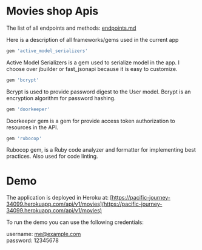 # Movies shop Apis  

The list of all endpoints and methods: [endpoints.md](endpoints.md)  

Here is a description of all frameworks/gems used in the current app  

```ruby
gem 'active_model_serializers'
```  
Active Model Serializers is a gem used to serialize model in the app. I choose over jbuilder or fast_jsonapi because it is easy to customize.  

```ruby
gem 'bcrypt'
```
Bcrypt is used to provide password digest to the User model. Bcrypt is an encryption algorithm for password hashing.  

```ruby
gem 'doorkeeper'
```  
Doorkeeper gem is a gem for provide access token authorization to resources in the API. 

```ruby
gem 'rubocop'
```
Rubocop gem, is a Ruby code analyzer and formatter for implementing best practices. Also used for code linting.

# Demo

The application is deployed in Heroku at: [https://pacific-journey-34099.herokuapp.com/api/v1/movies](https://pacific-journey-34099.herokuapp.com/api/v1/movies)

To run the demo you can use the following credentials:  

username: me@example.com  
password: 12345678